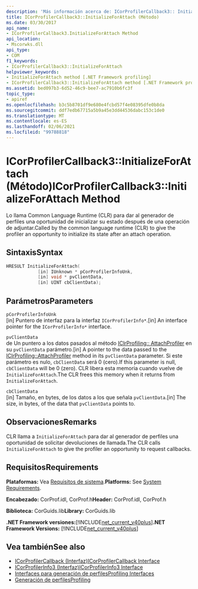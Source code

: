 ```yaml
---
description: 'Más información acerca de: ICorProfilerCallback3:: InitializeForAttach (método)'
title: ICorProfilerCallback3::InitializeForAttach (Método)
ms.date: 03/30/2017
api_name:
- ICorProfilerCallback3.InitializeForAttach Method
api_location:
- Mscorwks.dll
api_type:
- COM
f1_keywords:
- ICorProfilerCallback3::InitializeForAttach
helpviewer_keywords:
- InitializeForAttach method [.NET Framework profiling]
- ICorProfilerCallback3::InitializeForAttach method [.NET Framework profiling]
ms.assetid: bed097b3-6d52-46c9-bee7-ac7910b6fc3f
topic_type:
- apiref
ms.openlocfilehash: b3c5b8701df9e680e4fcbd57f4e08395dfe0b8da
ms.sourcegitcommit: ddf7edb67715a5b9a45e3dd44536dabc153c1de0
ms.translationtype: MT
ms.contentlocale: es-ES
ms.lasthandoff: 02/06/2021
ms.locfileid: "99788818"
---
```

# <a name="icorprofilercallback3initializeforattach-method"></a><span data-ttu-id="10d8f-103">ICorProfilerCallback3::InitializeForAttach (Método)</span><span class="sxs-lookup"><span data-stu-id="10d8f-103">ICorProfilerCallback3::InitializeForAttach Method</span></span>

<span data-ttu-id="10d8f-104">Lo llama Common Language Runtime (CLR) para dar al generador de perfiles una oportunidad de inicializar su estado después de una operación de adjuntar.</span><span class="sxs-lookup"><span data-stu-id="10d8f-104">Called by the common language runtime (CLR) to give the profiler an opportunity to initialize its state after an attach operation.</span></span>  
  
## <a name="syntax"></a><span data-ttu-id="10d8f-105">Sintaxis</span><span class="sxs-lookup"><span data-stu-id="10d8f-105">Syntax</span></span>  
  
```cpp  
HRESULT InitializeForAttach(  
            [in] IUnknown * pCorProfilerInfoUnk,  
            [in] void * pvClientData,  
            [in] UINT cbClientData);  
```  
  
## <a name="parameters"></a><span data-ttu-id="10d8f-106">Parámetros</span><span class="sxs-lookup"><span data-stu-id="10d8f-106">Parameters</span></span>  

 `pCorProfilerInfoUnk`  
 <span data-ttu-id="10d8f-107">[in] Puntero de interfaz para la interfaz `ICorProfilerInfo*`.</span><span class="sxs-lookup"><span data-stu-id="10d8f-107">[in] An interface pointer for the `ICorProfilerInfo*` interface.</span></span>  
  
 `pvClientData`  
 <span data-ttu-id="10d8f-108">de Un puntero a los datos pasados al método [IClrProfiling:: AttachProfiler](iclrprofiling-attachprofiler-method.md) en su `pvClientData` parámetro.</span><span class="sxs-lookup"><span data-stu-id="10d8f-108">[in] A pointer to the data passed to the [IClrProfiling::AttachProfiler](iclrprofiling-attachprofiler-method.md) method in its `pvClientData` parameter.</span></span> <span data-ttu-id="10d8f-109">Si este parámetro es nulo, `cbClientData` será 0 (cero).</span><span class="sxs-lookup"><span data-stu-id="10d8f-109">If this parameter is null, `cbClientData` will be 0 (zero).</span></span> <span data-ttu-id="10d8f-110">CLR libera esta memoria cuando vuelve de `InitializeForAttach`.</span><span class="sxs-lookup"><span data-stu-id="10d8f-110">The CLR frees this memory when it returns from `InitializeForAttach`.</span></span>  
  
 `cbClientData`  
 <span data-ttu-id="10d8f-111">[in] Tamaño, en bytes, de los datos a los que señala `pvClientData`.</span><span class="sxs-lookup"><span data-stu-id="10d8f-111">[in] The size, in bytes, of the data that `pvClientData` points to.</span></span>  
  
## <a name="remarks"></a><span data-ttu-id="10d8f-112">Observaciones</span><span class="sxs-lookup"><span data-stu-id="10d8f-112">Remarks</span></span>  

 <span data-ttu-id="10d8f-113">CLR llama a `InitializeForAttach` para dar al generador de perfiles una oportunidad de solicitar devoluciones de llamada.</span><span class="sxs-lookup"><span data-stu-id="10d8f-113">The CLR calls `InitializeForAttach` to give the profiler an opportunity to request callbacks.</span></span>  
  
## <a name="requirements"></a><span data-ttu-id="10d8f-114">Requisitos</span><span class="sxs-lookup"><span data-stu-id="10d8f-114">Requirements</span></span>  

 <span data-ttu-id="10d8f-115">**Plataformas:** Vea [Requisitos de sistema](../../get-started/system-requirements.md).</span><span class="sxs-lookup"><span data-stu-id="10d8f-115">**Platforms:** See [System Requirements](../../get-started/system-requirements.md).</span></span>  
  
 <span data-ttu-id="10d8f-116">**Encabezado:** CorProf.idl, CorProf.h</span><span class="sxs-lookup"><span data-stu-id="10d8f-116">**Header:** CorProf.idl, CorProf.h</span></span>  
  
 <span data-ttu-id="10d8f-117">**Biblioteca:** CorGuids.lib</span><span class="sxs-lookup"><span data-stu-id="10d8f-117">**Library:** CorGuids.lib</span></span>  
  
 <span data-ttu-id="10d8f-118">**.NET Framework versiones:**[!INCLUDE[net_current_v40plus](../../../../includes/net-current-v40plus-md.md)]</span><span class="sxs-lookup"><span data-stu-id="10d8f-118">**.NET Framework Versions:** [!INCLUDE[net_current_v40plus](../../../../includes/net-current-v40plus-md.md)]</span></span>  
  
## <a name="see-also"></a><span data-ttu-id="10d8f-119">Vea también</span><span class="sxs-lookup"><span data-stu-id="10d8f-119">See also</span></span>

- [<span data-ttu-id="10d8f-120">ICorProfilerCallback (Interfaz)</span><span class="sxs-lookup"><span data-stu-id="10d8f-120">ICorProfilerCallback Interface</span></span>](icorprofilercallback-interface.md)
- [<span data-ttu-id="10d8f-121">ICorProfilerInfo3 (Interfaz)</span><span class="sxs-lookup"><span data-stu-id="10d8f-121">ICorProfilerInfo3 Interface</span></span>](icorprofilerinfo3-interface.md)
- [<span data-ttu-id="10d8f-122">Interfaces para generación de perfiles</span><span class="sxs-lookup"><span data-stu-id="10d8f-122">Profiling Interfaces</span></span>](profiling-interfaces.md)
- [<span data-ttu-id="10d8f-123">Generación de perfiles</span><span class="sxs-lookup"><span data-stu-id="10d8f-123">Profiling</span></span>](index.md)
